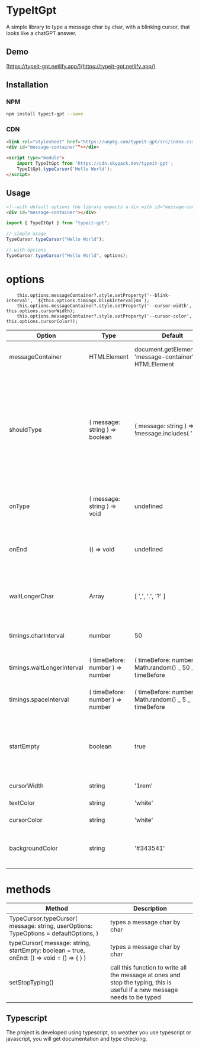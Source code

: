 # TypeItGpt

A simple library to type a message char by char, with a blinking cursor, that looks like a chatGPT answer.

## Demo

[https://typeit-gpt.netlify.app/](https://typeit-gpt.netlify.app/)

## Installation

### NPM

```bash
npm install typeit-gpt --save
```

### CDN

```html
<link rel="stylesheet" href="https://unpkg.com/typeit-gpt/src/index.css" />
<div id="message-container""></div>

<script type="module">
    import TypeItGpt from 'https://cdn.skypack.dev/typeit-gpt';
    TypeItGpt.typeCursor('Hello World');
</script>
```

## Usage

```html
<!--with default options the library expects a div with id="message-container" to be present in the DOM    -->
<div id="message-container"></div>
```

```typescript
import { TypeItGpt } from "typeit-gpt";

// simple usage
TypeCursor.typeCursor("Hello World");

// with options
TypeCursor.typeCursor("Hello World", options);
```

# options

        this.options.messageContainer?.style.setProperty('--blink-interval', `${this.options.timings.blinkInterval}ms`);
        this.options.messageContainer?.style.setProperty('--cursor-width', this.options.cursorWidth);
        this.options.messageContainer?.style.setProperty('--cursor-color', this.options.cursorColor!);

| Option                     | Type                             | Default                                                       | Description                                                                                                                               |
| -------------------------- | -------------------------------- | ------------------------------------------------------------- | ----------------------------------------------------------------------------------------------------------------------------------------- |
| messageContainer           | HTMLElement                      | document.getElementById( 'message-container' ) as HTMLElement | the element that will contain the message                                                                                                 |
| shouldType                 | ( message: string ) => boolean   | ( message: string ) => !message.includes( '<' )               | a callback that is called on every char typed, on false the message will be added directly on true the message will be typed char by char |
| onType                     | ( message: string ) => void      | undefined                                                     | a callback that is called after every char typed                                                                                          |
| onEnd                      | () => void                       | undefined                                                     | a callback that is called when the message is typed                                                                                       |
| waitLongerChar             | Array<string>                    | [ ',', '.', '?' ]                                             | if the first char is currently typed, add a longer timeout                                                                                |
| timings.charInterval       | number                           | 50                                                            | the time between each char typed                                                                                                          |
| timings.waitLongerInterval | ( timeBefore: number ) => number | ( timeBefore: number ) => Math.random() _ 50 _ timeBefore     | the time between each char typed                                                                                                          |
| timings.spaceInterval      | ( timeBefore: number ) => number | ( timeBefore: number ) => Math.random() _ 5 _ timeBefore      | the time between each char typed                                                                                                          |
| startEmpty                 | boolean                          | true                                                          | if the message should start empty, or append to the previous message                                                                      |
| cursorWidth                | string                           | '1rem'                                                        | the width of the cursor                                                                                                                   |
| textColor                  | string                           | 'white'                                                       | the font color                                                                                                                            |
| cursorColor                | string                           | 'white'                                                       | the color of the cursor                                                                                                                   |
| backgroundColor            | string                           | '#343541'                                                     | the background color of the message container                                                                                             |

# methods

| Method                                                                                   | Description                                                                                                                |
| ---------------------------------------------------------------------------------------- | -------------------------------------------------------------------------------------------------------------------------- |
| TypeCursor.typeCursor( message: string, userOptions: TypeOptions = defaultOptions, )     | types a message char by char                                                                                               |
| typeCursor( message: string, startEmpty: boolean = true, onEnd: () => void = () => { } ) | types a message char by char                                                                                               |
| setStopTyping()                                                                          | call this function to write all the message at ones and stop the typing, this is useful if a new message needs to be typed |

## Typescript

The project is developed using typescript, so weather you use typescript or javascript, you will get documentation and type checking.
